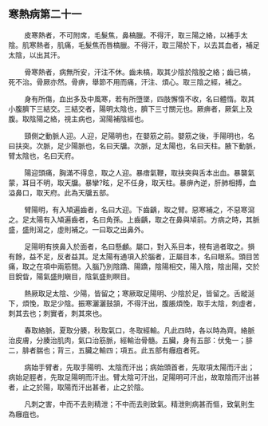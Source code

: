 ## 寒熱病第二十一

<p>&emsp;&emsp;
皮寒熱者，不可附席，毛髮焦，鼻槁臘。不得汗，取三陽之絡，以補手太陰。肌寒熱者，肌痛，毛髮焦而唇槁臘。不得汗，取三陽於下，以去其血者，補足太陰，以出其汗。
</p>
<p>&emsp;&emsp;
骨寒熱者，病無所安，汗注不休。齒未槁，取其少陰於陰股之絡；齒已槁，死不治。骨厥亦然。骨痹，舉節不用而痛，汗注、煩心。取三陰之經，補之。
</p>
<p>&emsp;&emsp;
身有所傷，血出多及中風寒，若有所墮墜，四肢懈惰不收，名曰體惰。取其小腹臍下三結交。三結交者，陽明太陰也，臍下三寸關元也。厥痹者，厥氣上及腹。取陰陽之絡，視主病也，瀉陽補陰經也。
</p>
<p>&emsp;&emsp;
頸側之動脈人迎。人迎，足陽明也，在嬰筋之前。嬰筋之後，手陽明也，名曰扶突。次脈，足少陽脈也，名曰天牖。次脈，足太陽也，名曰天柱。腋下動脈，臂太陰也，名曰天府。
</p>
<p>&emsp;&emsp;
陽迎頭痛，胸滿不得息，取之人迎。暴瘖氣鞭，取扶突與舌本出血。暴襲氣蒙，耳目不明，取天牖。暴攣?眩，足不任身，取天柱。暴痹內逆，肝肺相搏，血溢鼻口，取天府。此為天牖五部。
</p>
<p>&emsp;&emsp;
臂陽明，有入頄遍齒者，名曰大迎。下齒齲，取之臂。惡寒補之，不惡寒瀉之。足太陽有入頄遍齒者，名曰角孫。上齒齲，取之在鼻與頄前。方病之時，其脈盛，盛則瀉之，虛則補之。一曰取之出鼻外。
</p>
<p>&emsp;&emsp;
足陽明有挾鼻入於面者，名曰懸顱。屬口，對入系目本，視有過者取之。損有餘，益不足，反者益其。足太陽有通項入於腦者，正屬目本，名曰眼系。頭目苦痛，取之在項中兩筋間。入腦乃別陰蹻、陽蹻，陰陽相交，陽入陰，陰出陽，交於目銳眥，陽氣盛則瞋目，陰氣盛則瞑目。
</p>
<p>&emsp;&emsp;
熱厥取足太陰、少陽，皆留之；寒厥取足陽明、少陰於足，皆留之。舌縱涎下，煩悗，取足少陰。振寒灑灑鼓頷，不得汗出，腹脹煩悗，取手太陰，刺虛者，刺其去也；刺實者，刺其來也。
</p>
<p>&emsp;&emsp;
春取絡脈，夏取分腠，秋取氣口，冬取經輸。凡此四時，各以時為齊。絡脈治皮膚，分腠治肌肉，氣口治筋脈，經輸治骨髓。五臟，身有五部：伏兔一；腓二，腓者腨也；背三，五臟之輸四；項五。此五部有癰疽者死。
</p>
<p>&emsp;&emsp;
病始手臂者，先取手陽明、太陰而汗出；病始頭首者，先取項太陽而汗出；病始足脛者，先取足陽明而汗出。臂太陰可汗出，足陽明可汗出，故取陰而汗出甚者，止之於陽，取陽而汗出甚者，止之於陰。
</p>
<p>&emsp;&emsp;
凡刺之害，中而不去則精泄；不中而去則致氣。精泄則病甚而慪，致氣則生為癰疽也。
</p>